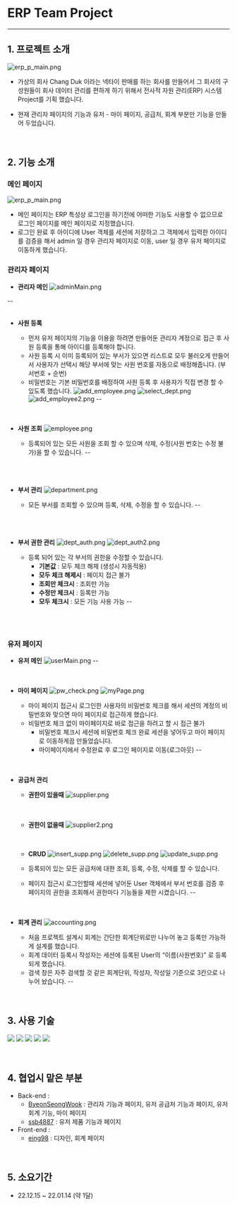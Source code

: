 # ERP Team Project
---

## 1. 프로젝트 소개

![erp_p_main.png](project_main/erp_p_main.png)

- 가상의 회사 Chang Duk 이라는 넥타이 판매를 하는 회사를 만들어서 그 회사의 구성원들이 회사 데이터 관리를 편하게 하기 위해서 전사적 자원 관리(ERP) 시스템 Project를 기획 했습니다.

- 현재 관리자 페이지의 기능과 유저 - 마이 페이지, 공급처, 회계 부분만 기능을 만들어 두었습니다.
<br/><br/><br/>


## 2. 기능 소개

### 메인 페이지
![erp_p_main.png](project_main/erp_p_main.png)
- 메인 페이지는 ERP 특성상 로그인을 하기전에 어떠한 기능도 사용할 수 없으므로 로그인 페이지를 메인 페이지로 지정했습니다.
- 로그인 완료 후 아이디에 User 객체를 세션에 저장하고 그 객체에서 입력한 아이디를 검증을 해서 admin 일 경우 관리자 페이지로 이동, user 일 경우 유저 페이지로 이동하게 했습니다.

### 관리자 페이지
- **관리자 메인**
![adminMain.png](project_main/adminMain.png)

--
<br/><br/>

- **사원 등록**
    - 먼저 유저 페이지의 기능을 이용을 하려면 만들어둔 관리자 계정으로 접근 후 사원 등록을 통해 아이디를 등록해야 합니다.
    - 사원 등록 시 이미 등록되어 있는 부서가 있으면 리스트로 모두 불러오게 만들어서 사용자가 선택시 해당 부서에 맞는 사원 번호를 자동으로 배정해줍니다. (부서번호 + 순번)
    - 비밀번호는 기본 비밀번호를 배정하여 사원 등록 후 사용자가 직접 변경 할 수 있도록 했습니다.
    ![add_employee.png](project_main/add_employee.png)
    ![select_dept.png](project_main/select_dept.png)
    ![add_employee2.png](project_main/add_employee2.png)
--
<br/><br/><br/>

- **사원 조회**
![employee.png](project_main/employee.png)
    - 등록되어 있는 모든 사원을 조회 할 수 있으며 삭제, 수정(사원 번호는 수정 불가)을 할 수 있습니다.
--    
<br/><br/><br/>

- **부서 관리**
![department.png](project_main/department.png)
    - 모든 부서를 조회할 수 있으며 등록, 삭제, 수정을 할 수 있습니다.
--    
<br/><br/><br/>

- **부서 권한 관리**
![dept_auth.png](project_main/dept_auth.png)
![dept_auth2.png](project_main/dept_auth2.png)
    - 등록 되어 있는 각 부서의 권한을 수정할 수 있습니다.
        - **기본값** : 모두 체크 해제 (생성시 자동적용)
        - **모두 체크 해제시** : 페이지 접근 불가
        - **조회만 체크시** : 조회만 가능
        - **수정만 체크시** : 등록만 가능
        - **모두 체크시** : 모든 기능 사용 가능
--        
<br/><br/><br/>
### 유저 페이지
- **유저 메인**
![userMain.png](project_main/userMain.png)
--
<br/><br/><br/>

- **마이 페이지**
    ![pw_check.png](project_main/pw_check.png)
    ![myPage.png](project_main/myPage.png)
    - 마이 페이지 접근시 로그인한 사용자의 비밀번호 체크를 해서 세션의 계정의 비밀번호와 맞으면 마이 페이지로 접근하게 했습니다.
    - 비밀번호 체크 없이 마이페이지로 바로 접근을 하려고 할 시 접근 불가
        - 비밀번호 체크시 세션에 비밀번호 체크 완료 세션을 넣어두고 마이 페이지로 이동하게끔 만들었습니다.
        - 마이페이지에서 수정완료 후 로그인 페이지로 이동(로그아웃)
--
<br/><br/><br/>

- **공급처 관리**
    - **권한이 있을때** 
    ![supplier.png](project_main/supplier.png)
    <br/><br/><br/>
    - **권한이 없을때** 
    ![supplier2.png](project_main/supplier2.png)
    <br/><br/><br/>
    
    - **CRUD**
    ![insert_supp.png](project_main/insert_supp.png)
    ![delete_supp.png](project_main/delete_supp.png)
    ![update_supp.png](project_main/update_supp.png)
    - 등록되어 있는 모든 공급처에 대한 조회, 등록, 수정, 삭제를 할 수 있습니다.
    - 페이지 접근시 로그인할때 세션에 넣어둔 User 객체에서 부서 번호를 검증 후 페이지의 권한을 조회해서  권한마다 기능들을 제한 시켰습니다.
--
<br/><br/><br/>
    
- **회계 관리**
    ![accounting.png](project_main/accounting.png)

    - 처음 프로젝트 설계시 회계는 간단한 회계단위로만 나누어 놓고 등록만 가능하게 설계를 했습니다.
    - 회계 데이터 등록시 작성자는 세션에 등록된 User의 “이름(사원번호)” 로 등록되게 했습니다.
    - 검색 창은 자주 검색할  것 같은 회계단위, 작성자, 작성일 기준으로 3칸으로 나누어 놨습니다.
--
<br/><br/><br/>


## 3. 사용 기술
<img src="https://img.shields.io/badge/Java-007396?style=flat-square&logo=Java&logoColor=white"/> <img src="https://img.shields.io/badge/Spring-6DB33F?style=flat-square&logo=Spring&logoColor=white"/> <img src="https://img.shields.io/badge/MySQL-4479A1?style=flat-square&logo=MySQL&logoColor=white"/> <img src="https://img.shields.io/badge/JavaScript-F7DF1E?style=flat-square&logo=JavaScript&logoColor=white"/> <img src="https://img.shields.io/badge/jQuery-0769AD?style=flat-square&logo=jQuery&logoColor=white"/>
<br/><br/><br/>


## 4. 협업시 맡은 부분

- Back-end :
    - [ByeonSeongWook](https://github.com/ByeonSeongWook) : 관리자 기능과 페이지, 유저 공급처 기능과 페이지, 유저 회계 기능, 마이 페이지
    - [ssb4887](https://github.com/ssb4887) : 유저 제품 기능과 페이지
- Front-end :
    - [eing98](https://github.com/eing98) : 디자인, 회계 페이지
<br/><br/><br/>
    
    

## 5. 소요기간

- 22.12.15 ~ 22.01.14 (약 1달)
